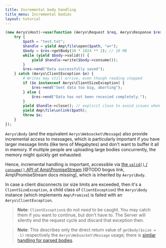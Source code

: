 ```yaml
---
title: Incremental body handling
title_menu: Incremental bodies
layout: tutorial
---
```

```php
(new Aerys\Host)->use(function (Aerys\Request $req, Aerys\Response $res) {
	try {
		$path = "test.txt";
		$handle = yield Amp\file\open($path, "w+");
		$body = $res->getBody(10 * 1024 ** 2); // 10 MB
		while (yield $body->valid()) {
			yield $handle->write($body->consume());
		}
		$res->end("Data successfully saved");
	} catch (Aerys\ClientException $e) {
		# Writes may still arrive, even though reading stopped
		if ($e instanceof Aerys\ClientSizeException) {
			$res->end("Sent data too big, aborting");
		} else {
			$res->end("Data has not been recevied completely.");
		}
		yield $handle->close(); // explicit close to avoid issues when unlink()'ing
		yield Amp\file\unlink($path);
		throw $e;
	}
});
```

`Aerys\Body` (and the equivalent `Aerys\Websocket\Message`) also provide incremental access to messages, which is particularly important if you have larger message limits (like tens of Megabytes) and don't want to buffer it all in memory. If multiple people are uploading large bodies concurrently, the memory might quickly get exhausted.

Hence, incremental handling is important, accessible via [the `valid()` / `consume()` API of Amp\PromiseStream](../../amp) [@TODO bogus link, Amp\PromiseStream docs missing], which is inherited by `Aerys\Body`.

In case a client disconnects (or size limits are exceeded, then it's a `ClientSizeException`, a child class of `ClientException`) the `Aerys\Body` instance (which implements `Amp\Promise`) is failed with an `Aerys\ClientException`.

> **Note**: `ClientException`s do not *need* to be caught. You may catch them if you want to continue, but don't have to. The Server will silently end the request cycle and discard that exception then.

> **Note**: This describes only the direct return value of `getBody($size = -1)` respectively the `Aerys\Websocket\Message` usage; there is [similar handling for parsed bodies](bodyparser.html).